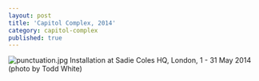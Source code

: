 ```yaml
---
layout: post
title: 'Capitol Complex, 2014'
category: capitol-complex
published: true
---
```


![punctuation.jpg]({{site.baseurl}}/assets/img/2016_scores_japan_01.jpg)
Installation at Sadie Coles HQ, London, 1 - 31 May 2014 (photo by Todd White)
